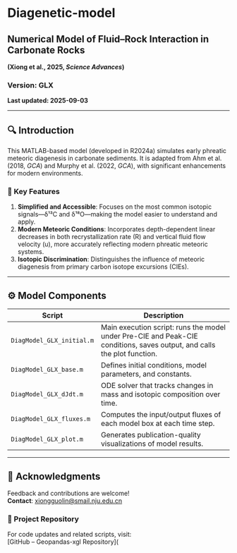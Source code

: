 # Diagenetic-model

## Numerical Model of Fluid–Rock Interaction in Carbonate Rocks  

**(Xiong et al., 2025, _Science Advances_)**

### Version: GLX  

**Last updated: 2025-09-03**

---

## 🔍 Introduction

This MATLAB-based model (developed in R2024a) simulates early phreatic meteoric diagenesis in carbonate sediments. It is adapted from Ahm et al. (2018, _GCA_) and Murphy et al. (2022, _GCA_), with significant enhancements for modern environments.

### 🔧 Key Features

1. **Simplified and Accessible**: Focuses on the most common isotopic signals—δ¹³C and δ¹⁸O—making the model easier to understand and apply.
2. **Modern Meteoric Conditions**: Incorporates depth-dependent linear decreases in both recrystallization rate (R) and vertical fluid flow velocity (u), more accurately reflecting modern phreatic meteoric systems.
3. **Isotopic Discrimination**: Distinguishes the influence of meteoric diagenesis from primary carbon isotope excursions (CIEs).

---

## ⚙️ Model Components

| Script                    | Description                                                  |
| ------------------------- | ------------------------------------------------------------ |
| `DiagModel_GLX_initial.m` | Main execution script: runs the model under Pre-CIE and Peak-CIE conditions, saves output, and calls the plot function. |
| `DiagModel_GLX_base.m`    | Defines initial conditions, model parameters, and constants. |
| `DiagModel_GLX_dJdt.m`    | ODE solver that tracks changes in mass and isotopic composition over time. |
| `DiagModel_GLX_fluxes.m`  | Computes the input/output fluxes of each model box at each time step. |
| `DiagModel_GLX_plot.m`    | Generates publication-quality visualizations of model results. |

---

## 📧 Acknowledgments

Feedback and contributions are welcome!  
**Contact**: [xiongguolin@smail.nju.edu.cn](mailto:xiongguolin@smail.nju.edu.cn)

### 🔗 Project Repository

For code updates and related scripts, visit:  
[GitHub – Geopandas-xgl Repository](
